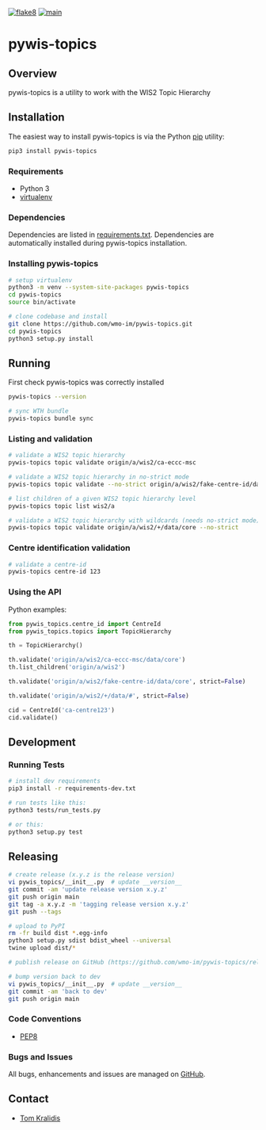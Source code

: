 [![flake8](https://github.com/wmo-im/pywis-topics/workflows/flake8/badge.svg)](https://github.com/wmo-im/pywis-topics/actions)
[![main](https://github.com/wmo-im/pywis-topics/workflows/main/badge.svg)](https://github.com/wmo-im/pywis-topics/actions)

# pywis-topics

## Overview

pywis-topics is a utility to work with the WIS2 Topic Hierarchy

## Installation

The easiest way to install pywis-topics is via the Python [pip](https://pip.pypa.io)
utility:

```bash
pip3 install pywis-topics
```

### Requirements
- Python 3
- [virtualenv](https://virtualenv.pypa.io)

### Dependencies
Dependencies are listed in [requirements.txt](requirements.txt). Dependencies
are automatically installed during pywis-topics installation.

### Installing pywis-topics

```bash
# setup virtualenv
python3 -m venv --system-site-packages pywis-topics
cd pywis-topics
source bin/activate

# clone codebase and install
git clone https://github.com/wmo-im/pywis-topics.git
cd pywis-topics
python3 setup.py install
```

## Running

First check pywis-topics was correctly installed

```bash
pywis-topics --version

# sync WTH bundle
pywis-topics bundle sync
```

### Listing and validation

```bash
# validate a WIS2 topic hierarchy
pywis-topics topic validate origin/a/wis2/ca-eccc-msc

# validate a WIS2 topic hierarchy in no-strict mode
pywis-topics topic validate --no-strict origin/a/wis2/fake-centre-id/data/core

# list children of a given WIS2 topic hierarchy level
pywis-topics topic list wis2/a

# validate a WIS2 topic hierarchy with wildcards (needs no-strict mode)
pywis-topics topic validate origin/a/wis2/+/data/core --no-strict
```

### Centre identification validation

```bash
# validate a centre-id
pywis-topics centre-id 123
```

### Using the API

Python examples:

```python
from pywis_topics.centre_id import CentreId
from pywis_topics.topics import TopicHierarchy

th = TopicHierarchy()

th.validate('origin/a/wis2/ca-eccc-msc/data/core')
th.list_children('origin/a/wis2')

th.validate('origin/a/wis2/fake-centre-id/data/core', strict=False)

th.validate('origin/a/wis2/+/data/#', strict=False)

cid = CentreId('ca-centre123')
cid.validate()
```

## Development

### Running Tests

```bash
# install dev requirements
pip3 install -r requirements-dev.txt

# run tests like this:
python3 tests/run_tests.py

# or this:
python3 setup.py test
```

## Releasing

```bash
# create release (x.y.z is the release version)
vi pywis_topics/__init__.py  # update __version__
git commit -am 'update release version x.y.z'
git push origin main
git tag -a x.y.z -m 'tagging release version x.y.z'
git push --tags

# upload to PyPI
rm -fr build dist *.egg-info
python3 setup.py sdist bdist_wheel --universal
twine upload dist/*

# publish release on GitHub (https://github.com/wmo-im/pywis-topics/releases/new)

# bump version back to dev
vi pywis_topics/__init__.py  # update __version__
git commit -am 'back to dev'
git push origin main
```

### Code Conventions

* [PEP8](https://www.python.org/dev/peps/pep-0008)

### Bugs and Issues

All bugs, enhancements and issues are managed on [GitHub](https://github.com/wmo-im/pywis-topics/issues).

## Contact

* [Tom Kralidis](https://github.com/tomkralidis)
